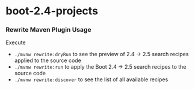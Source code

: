 # boot-2.4-projects

### Rewrite Maven Plugin Usage
Execute 
- `./mvnw rewrite:dryRun` to see the preview of 2.4 -> 2.5 search recipes applied to the source code
- `./mvnw rewrite:run` to apply the Boot 2.4 -> 2.5 search recipes to the source code
- `./mvnw rewrite:discover` to see the list of all available recipes
